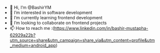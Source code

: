 - 👋 Hi, I’m @BashirYM
- 👀 I’m interested in software development 
- 🌱 I’m currently learning frontend development 
- 💞️ I’m looking to collaborate on frontend projects 
- 📫 How to reach me :(https://www.linkedin.com/in/bashir-mustapha-62929a22b?utm_source=share&utm_campaign=share_via&utm_content=profile&utm_medium=android_app) 
